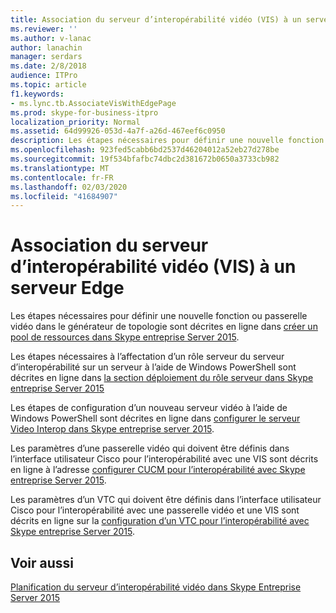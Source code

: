 ```yaml
---
title: Association du serveur d’interopérabilité vidéo (VIS) à un serveur Edge
ms.reviewer: ''
ms.author: v-lanac
author: lanachin
manager: serdars
ms.date: 2/8/2018
audience: ITPro
ms.topic: article
f1.keywords:
- ms.lync.tb.AssociateVisWithEdgePage
ms.prod: skype-for-business-itpro
localization_priority: Normal
ms.assetid: 64d99926-053d-4a7f-a26d-467eef6c0950
description: Les étapes nécessaires pour définir une nouvelle fonction ou passerelle vidéo dans le générateur de topologie sont décrites en ligne dans créer un pool de ressources dans Skype entreprise Server 2015.
ms.openlocfilehash: 923fed5cabb6bd2537d46204012a52eb27d278be
ms.sourcegitcommit: 19f534bfafbc74dbc2d381672b0650a3733cb982
ms.translationtype: MT
ms.contentlocale: fr-FR
ms.lasthandoff: 02/03/2020
ms.locfileid: "41684907"
---
```

# <a name="associate-vis-with-edge"></a>Association du serveur d’interopérabilité vidéo (VIS) à un serveur Edge
 
Les étapes nécessaires pour définir une nouvelle fonction ou passerelle vidéo dans le générateur de topologie sont décrites en ligne dans [créer un pool de ressources dans Skype entreprise Server 2015](../../deploy/deploy-video-interop-server/create-a-vis-pool.md).
  
Les étapes nécessaires à l’affectation d’un rôle serveur du serveur d’interopérabilité sur un serveur à l’aide de Windows PowerShell sont décrites en ligne dans [la section déploiement du rôle serveur dans Skype entreprise Server 2015](../../deploy/deploy-video-interop-server/deploy-the-vis-server-role.md)
  
Les étapes de configuration d’un nouveau serveur vidéo à l’aide de Windows PowerShell sont décrites en ligne dans [configurer le serveur Video Interop dans Skype entreprise server 2015](../../deploy/deploy-video-interop-server/configure-the-vis.md).
  
 Les paramètres d’une passerelle vidéo qui doivent être définis dans l’interface utilisateur Cisco pour l’interopérabilité avec une VIS sont décrits en ligne à l’adresse [configurer CUCM pour l’interopérabilité avec Skype entreprise Server 2015](../../deploy/deploy-video-interop-server/configure-cucm-for-interoperation.md).
  
 Les paramètres d’un VTC qui doivent être définis dans l’interface utilisateur Cisco pour l’interopérabilité avec une passerelle vidéo et une VIS sont décrits en ligne sur la [configuration d’un VTC pour l’interopérabilité avec Skype entreprise Server 2015](../../deploy/deploy-video-interop-server/configure-a-vtc-for-interoperation.md).
  
## <a name="see-also"></a>Voir aussi

[Planification du serveur d’interopérabilité vidéo dans Skype Entreprise Server 2015](../../plan-your-deployment/video-interop-server.md)
